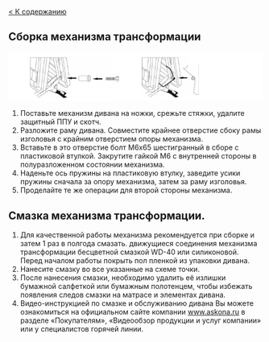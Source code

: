 [< К содержанию](./readme.md)

## Cборка механизма трансформации

![](./img/6e.png)

1. Поставьте механизм дивана на ножки, срежьте стяжки, удалите защитный ППУ и скотч.
2.  Разложите раму дивана. Совместите крайнее отверстие сбоку рамы изголовья с крайним отверстием опоры механизма.
3. Вставьте в это отверстие болт М6х65 шестигранный в сборе с пластиковой втулкой. Закрутите гайкой
М6 с внутренней стороны в полуразложенном состоянии механизма.
4. Наденьте ось пружины на пластиковую втулку, заведите усики пружины сначала за опору механизма,
затем за раму изголовья.
5. Проделайте те же операции для второй стороны механизма.

##  Смазка механизма трансформации.


1. Для качественной работы механизма рекомендуется при сборке и затем 1 раз в полгода смазать.
движущиеся соединения механизма трансформации бесцветной смазкой WD-40 или
силиконовой. Перед началом работы покрыть пол пленкой из упаковки дивана.
2. Нанесите смазку во все указанные на схеме точки.
3. После нанесения смазки, необходимо удалить её излишки бумажной салфеткой или бумажным полотенцем, чтобы избежать появления следов смазки на матрасе и элементах дивана.
4. Видео-инструкцией по смазке и обслуживанию дивана Вы можете ознакомиться на официальном сайте компании www.askona.ru в разделе «Покупателям», «Видеообзор продукции и услуг компании» или у специалистов горячей линии.

